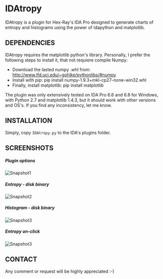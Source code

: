 # IDAtropy

IDAtropy is a plugin for Hex-Ray's IDA Pro designed to generate charts of entropy and histograms using the power of idapython and matplotlib.

## DEPENDENCIES

IDAtropy requires the matplotlib python's library. Personally, I prefer the following steps to install it, that not requiere compile Numpy:

*  Download the lasted numpy .whl from: http://www.lfd.uci.edu/~gohlke/pythonlibs/#numpy
*  Install with pip: pip install numpy-1.9.3+mkl-cp27-none-win32.whl
*  Finally, install matplotlib: pip install matplotlib

The plugin was only extensively tested on IDA Pro 6.6 and 6.8 for Windows, with Python 2.7 and matplotlib 1.4.3, but it should work with other versions and OS's. If you find any inconsistency, let me know.

## INSTALLATION

Simply, copy `IDAtropy.py` to the IDA's plugins folder.

## SCREENSHOTS

##### Plugin options
![Snapshot1](https://cloud.githubusercontent.com/assets/1675387/11427089/b6e1f0cc-9460-11e5-9650-a9c839c9dbe4.png "Plugin options")
##### Entropy - disk binary
![Snapshot2](https://cloud.githubusercontent.com/assets/1675387/11427091/ba1389e0-9460-11e5-876b-3238852718d3.png "Entropy - disk binary")
##### Histogram - disk binary
![Snapshot3](https://cloud.githubusercontent.com/assets/1675387/11427094/bb942edc-9460-11e5-9853-4db29f36724a.png "Histogram - disk binary")
##### Entropy on-click
![Snapshot3](https://cloud.githubusercontent.com/assets/1675387/11427096/bd03ce58-9460-11e5-9a4a-501e5a6efe4d.png "Entropy on-click")

## CONTACT

Any comment or request will be highly appreciated :-)


